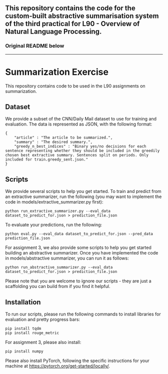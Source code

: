 ## This repository contains the code for the custom-built abstractive summarisation system of the third practical for L90 - Overview of Natural Language Processing.

### Original README below

--------------------------------------------


# Summarization Exercise

This repository contains code to be used in the L90 assignments on summarization.

## Dataset

We provide a subset of the CNN/Daily Mail dataset to use for training and evaluation. The data is represented as JSON, with the following format:

```
{
    "article" : "The article to be summarized.",
    "summary" : "The desired summary.",
    "greedy_n_best_indices" : "Binary yes/no decisions for each sentence representing whether they should be included in the greedily chosen best extractive summary. Sentences split on periods. Only included for train.greedy_sent.json."
}
```

## Scripts

We provide several scripts to help you get started. To train and predict from an extractive summarizer, run the following (you may want to implement the code in models/extractive_summarizer.py first):

```
python run_extractive_summarizer.py --eval_data dataset_to_predict_for.json > prediction_file.json
```

To evaluate your predictions, run the following:

```
python eval.py --eval_data dataset_to_predict_for.json --pred_data prediction_file.json
```

For assignment 3, we also provide some scripts to help you get started building an abstractive summarizer. Once you have implemented the code in models/abstractive summarizer, you can run it as follows:

```
python run_abstractive_summarizer.py --eval_data dataset_to_predict_for.json > prediction_file.json
```

Please note that you are welcome to ignore our scripts - they are just a scaffolding you can build from if you find it helpful.

## Installation

To run our scripts, please run the following commands to install libraries for evaluation and pretty progress bars:

```
pip install tqdm
pip install rouge_metric
```

For assignment 3, please also install:

```
pip install numpy
```

Please also install PyTorch, following the specific instructions for your machine at https://pytorch.org/get-started/locally/.
